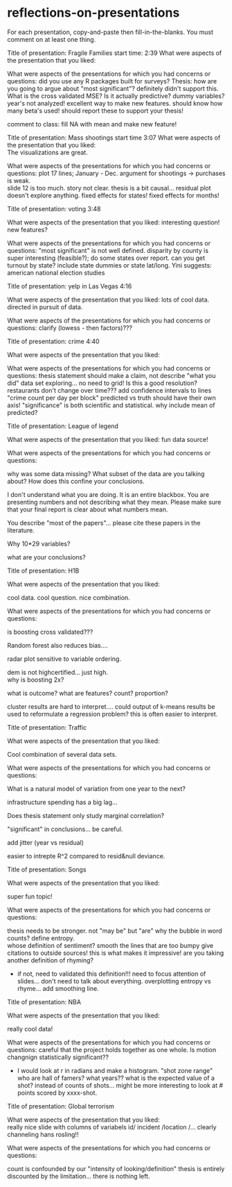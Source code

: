 # reflections-on-presentations

For each presentation, copy-and-paste then fill-in-the-blanks.  You must comment on at least one thing. 



Title of presentation:  Fragile Families
start time: 2:39
What were aspects of the presentation that you liked:

What were aspects of the presentations for which you had concerns or questions:
did you use any R packages built for surveys?
Thesis: how are you going to argue about "most significant"?  definitely didn't support this.
What is the cross validated MSE? Is it actually predictive?
dummy variables?
year's not analyzed!  excellent way to make new features.
should know how many beta's used!  should report these to support your thesis!  


comment to class:
fill NA with mean and make new feature!




Title of presentation:  Mass shootings
start time 3:07
What were aspects of the presentation that you liked:  
The visualizations are great. 

What were aspects of the presentations for which you had concerns or questions:
plot 17 lines; January - Dec. 
argument for shootings -> purchases is weak.  
slide 12 is too much.  story not clear.
thesis is a bit causal...
residual plot doesn't explore anything.
fixed effects for states!
fixed effects for months!  




Title of presentation:  voting 
3:48


What were aspects of the presentation that you liked:
interesting question!
new features?

What were aspects of the presentations for which you had concerns or questions:
"most significant" is not well defined. 
disparity by county is super interesting (feasible?);  do some states over report.  can you get turnout by state?
include state dummies or state lat/long.
Yini suggests: american national election studies




Title of presentation: yelp in Las Vegas
4:16

What were aspects of the presentation that you liked: 
lots of cool data.  directed in pursuit of data.  

What were aspects of the presentations for which you had concerns or questions:
clarify (lowess - then factors)???





Title of presentation: crime
4:40

What were aspects of the presentation that you liked:

What were aspects of the presentations for which you had concerns or questions:
thesis statement should make a claim, not describe "what you did"
data set exploring... no need to grid!  Is this a good resolution? 
restaurants don't change over time???
add confidence intervals to lines "crime count per day per block"
predicted vs truth  should have their own axis!
"significance" is both scientific and statistical. 
why include mean of predicted? 




Title of presentation:  League of legend

What were aspects of the presentation that you liked:  fun data source!

What were aspects of the presentations for which you had concerns or questions:

why was some data missing?  What subset of the data are you talking about?  How does this confine your conclusions.

I don't understand what you are doing.  It is an entire blackbox.  You are presenting numbers and not describing what they mean.  Please make sure that your final report is clear about what numbers mean.  

You describe "most of the papers"... please cite these papers in the literature.

Why 10*29 variables? 

what are your conclusions?




Title of presentation:  H1B

What were aspects of the presentation that you liked:  

cool data.  cool question.  nice combination.  



What were aspects of the presentations for which you had concerns or questions:

is boosting cross validated???

Random forest also reduces bias....   

radar plot sensitive to variable ordering. 

dem is not highcertified... just high.  
why is boosting 2x? 


what is outcome?  what are features?  count? proportion? 

cluster results are hard to interpret....
could output of k-means results be used to reformulate a regression problem?
   this is often easier to interpret.










Title of presentation:  Traffic 

What were aspects of the presentation that you liked:

Cool combination of several data sets. 

What were aspects of the presentations for which you had concerns or questions:

What is a natural model of variation from one year to the next?

infrastructure spending has a big lag...

Does thesis statement only study marginal correlation? 

"significant" in conclusions... be careful.

add jitter (year vs residual)

easier to intrepte R^2 compared to resid&null deviance. 






Title of presentation:   Songs

What were aspects of the presentation that you liked:

super fun topic!


What were aspects of the presentations for which you had concerns or questions:

thesis needs to be stronger.  not "may be" but "are"
why the bubble in word counts?
define entropy.  
whose definition of sentiment? 
smooth the lines that are too bumpy
give citations to outside sources!  this is what makes it impressive!
are you taking another definition of rhyming?
  - if not, need to validated this definition!!!
need to focus attention of slides... don't need to talk about everything.
overplotting
entropy vs rhyme... add smoothing line.









Title of presentation:  NBA

What were aspects of the presentation that you liked:   

really cool data!

What were aspects of the presentations for which you had concerns or questions:
careful that the project holds together as one whole. 
Is motion changnign statistically significant??
  -  I would look at r in radians and make a histogram. "shot zone range"
who are hall of famers? what years??
what is the expected value of a shot?
instead of counts of shots... might be more interesting to look at # points scored by xxxx-shot.






Title of presentation:  Global terrorism

What were aspects of the presentation that you liked:  
really nice slide with columns of variabels id/ incident /location /...
clearly channeling hans rosling!!

What were aspects of the presentations for which you had concerns or questions:

count is confounded by our "intensity of looking/definition"
thesis is entirely discounted by the limitation... there is nothing left.
